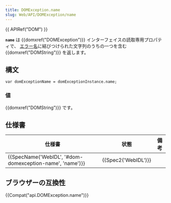 ```yaml
---
title: DOMException.name
slug: Web/API/DOMException/name
---
```

{{ APIRef("DOM") }}

**`name`** は {{domxref("DOMException")}} インターフェイスの読取専用プロパティで、 [エラー名](/ja/docs/Web/API/DOMException#Error_names)に結びつけられた文字列のうちの一つを含む {{domxref("DOMString")}} を返します。

## 構文

```
var domExceptionName = domExceptionInstance.name;
```

### 値

{{domxref("DOMString")}} です。

## 仕様書

| 仕様書                                                                       | 状態                     | 備考 |
| ---------------------------------------------------------------------------- | ------------------------ | ---- |
| {{SpecName('WebIDL', '#dom-domexception-name', 'name')}} | {{Spec2('WebIDL')}} |      |

## ブラウザーの互換性

{{Compat("api.DOMException.name")}}
